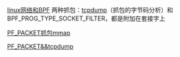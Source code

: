 



[linux网络和BPF](https://da1234cao.blog.csdn.net/article/details/115900299)	   两种抓包：[tcpdump](https://www.tcpdump.org/)（抓包的字节码分析）和 BPF_PROG_TYPE_SOCKET_FILTER，都是附加在套接字上

[PF_PACKET抓包mmap ](https://www.cnblogs.com/codestack/p/12017954.html)

[PF_PACKET&&tcpdump](https://www.cnblogs.com/codestack/p/12017475.html)

